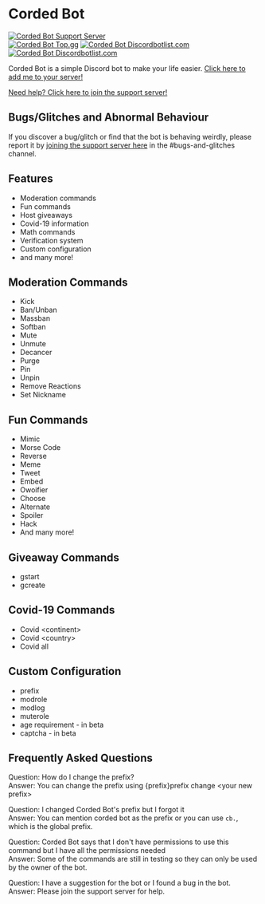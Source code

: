# Corded Bot

[![Corded Bot Support Server](https://img.shields.io/discord/757944575594725428?color=2cc3d4&label=Discord%20Support%20Server)](https://discord.gg/CYcNNXP) \
[![Corded Bot Top.gg](https://top.gg/api/widget/736922979815915631.svg?usernamecolor=FFFFFF&topcolor=000000)](https://discordbots.org/bot/736922979815915631)
[![Corded Bot Discordbotlist.com](https://discordbotlist.com/api/bots/736922979815915631/widget)](https://discordbotlist.com/bots/736922979815915631)
[![Corded Bot Discordbotlist.com](https://botsfordiscord.com/api/bot/736922979815915631/widget)](https://botsfordiscord.com/bot/736922979815915631)

Corded Bot is a simple Discord bot to make your life easier.
[Click here to add me to your server!](https://discord.com/oauth2/authorize?client_id=736922979815915631&scope=bot&permissions=2146958847)

[Need help? Click here to join the support server!](https://discord.gg/CYcNNXP)

## Bugs/Glitches and Abnormal Behaviour

If you discover a bug/glitch or find that the bot is behaving weirdly, please report it by [joining the support server here](https://discord.gg/CYcNNXP) in the #bugs-and-glitches channel.

## Features

 - Moderation commands
 - Fun commands
 - Host giveaways
 - Covid-19 information
 - Math commands
 - Verification system
 - Custom configuration
 - and many more!

## Moderation Commands
- Kick
- Ban/Unban
- Massban
- Softban
- Mute
- Unmute
- Decancer
- Purge
- Pin
- Unpin
- Remove Reactions
- Set Nickname

## Fun Commands

- Mimic
- Morse Code
- Reverse
- Meme
- Tweet
- Embed
- Owoifier
- Choose
- Alternate
- Spoiler
- Hack
- And many more!

## Giveaway Commands

- gstart
- gcreate

## Covid-19 Commands

- Covid &lt;continent&gt;
- Covid &lt;country&gt;
- Covid all

## Custom Configuration

- prefix
- modrole
- modlog
- muterole
- age requirement - in beta
- captcha - in beta

## Frequently Asked Questions

Question: How do I change the prefix?\
Answer: You can change the prefix using {prefix}prefix change &lt;your new prefix&gt;

Question: I changed Corded Bot's prefix but I forgot it\
Answer: You can mention corded bot as the prefix or you can use `cb.`, which is the global prefix.

Question: Corded Bot says that I don't have permissions to use this command but I have all the permissions needed\
Answer: Some of the commands are still in testing so they can only be used by the owner of the bot.

Question: I have a suggestion for the bot or I found a bug in the bot.\
Answer: Please join the support server for help.
